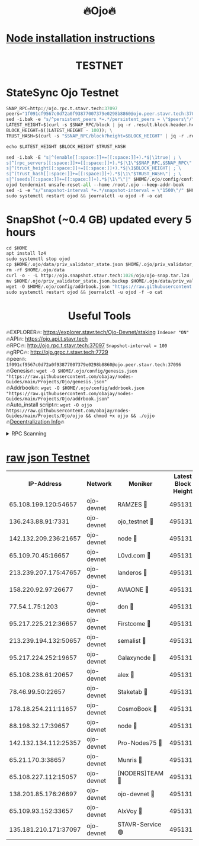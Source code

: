 <h1 align="center"> 🔥Ojo🔥</h1>

[Node installation instructions](https://github.com/obajay/nodes-Guides/tree/main/Projects/Ojo)
=

<h1 align="center"> TESTNET</h1>

# StateSync Ojo Testnet
```python
SNAP_RPC=http://ojo.rpc.t.stavr.tech:37097
peers="1f091cf9567c0d72a0f93877007379e0298b8860@ojo.peer.stavr.tech:37096"
sed -i.bak -e "s/^persistent_peers *=.*/persistent_peers = \"$peers\"/" $HOME/.ojo/config/config.toml
LATEST_HEIGHT=$(curl -s $SNAP_RPC/block | jq -r .result.block.header.height); \
BLOCK_HEIGHT=$((LATEST_HEIGHT - 100)); \
TRUST_HASH=$(curl -s "$SNAP_RPC/block?height=$BLOCK_HEIGHT" | jq -r .result.block_id.hash)

echo $LATEST_HEIGHT $BLOCK_HEIGHT $TRUST_HASH

sed -i.bak -E "s|^(enable[[:space:]]+=[[:space:]]+).*$|\1true| ; \
s|^(rpc_servers[[:space:]]+=[[:space:]]+).*$|\1\"$SNAP_RPC,$SNAP_RPC\"| ; \
s|^(trust_height[[:space:]]+=[[:space:]]+).*$|\1$BLOCK_HEIGHT| ; \
s|^(trust_hash[[:space:]]+=[[:space:]]+).*$|\1\"$TRUST_HASH\"| ; \
s|^(seeds[[:space:]]+=[[:space:]]+).*$|\1\"\"|" $HOME/.ojo/config/config.toml
ojod tendermint unsafe-reset-all --home /root/.ojo --keep-addr-book
sed -i -e "s/^snapshot-interval *=.*/snapshot-interval = \"1500\"/" $HOME/.ojo/config/app.toml
sudo systemctl restart ojod && journalctl -u ojod -f -o cat
```
# SnapShot (~0.4 GB) updated every 5 hours
```python
cd $HOME
apt install lz4
sudo systemctl stop ojod
cp $HOME/.ojo/data/priv_validator_state.json $HOME/.ojo/priv_validator_state.json.backup
rm -rf $HOME/.ojo/data
curl -o - -L http://ojo.snapshot.stavr.tech:1026/ojo/ojo-snap.tar.lz4 | lz4 -c -d - | tar -x -C $HOME/.ojo --strip-components 2
mv $HOME/.ojo/priv_validator_state.json.backup $HOME/.ojo/data/priv_validator_state.json
wget -O $HOME/.ojo/config/addrbook.json "https://raw.githubusercontent.com/obajay/nodes-Guides/main/Projects/Ojo/addrbook.json"
sudo systemctl restart ojod && journalctl -u ojod -f -o cat
```
 <h1 align="center"> Useful Tools</h1>

🔥EXPLORER🔥:        https://explorer.stavr.tech/Ojo-Devnet/staking        `Indexer "ON"` \
🔥API🔥:                     https://ojo.api.t.stavr.tech \
🔥RPC🔥:                    http://ojo.rpc.t.stavr.tech:37097              `Snapshot-interval = 100` \
🔥gRPC🔥:                  http://ojo.grpc.t.stavr.tech:7729 \
🔥peer🔥:                   `1f091cf9567c0d72a0f93877007379e0298b8860@ojo.peer.stavr.tech:37096` \
🔥Genesis🔥:    ```wget -O $HOME/.ojo/config/genesis.json "https://raw.githubusercontent.com/obajay/nodes-Guides/main/Projects/Ojo/genesis.json"``` \
🔥Addrbook🔥:    ```wget -O $HOME/.ojo/config/addrbook.json "https://raw.githubusercontent.com/obajay/nodes-Guides/main/Projects/Ojo/addrbook.json"``` \
🔥Auto_install script🔥: ```wget -O ojjo https://raw.githubusercontent.com/obajay/nodes-Guides/main/Projects/Ojo/ojjo && chmod +x ojjo && ./ojjo``` \
🔥[Decentralization Info](https://github.com/obajay/StateSync-snapshots/tree/main/Projects/Ojo/Decentralization)🔥



<details>
<summary>RPC Scanning</summary>

<h2 align="center"> We scan nodes in real time every 4 hours. And we provide the final result of RPC endpoints.
We cannot influence the operation of these nodes in any way. </h2>


```python
If Voting Power is higher than 0 --> then the Node is a validator of the network and may be subject to attack and be a potential threat to the chain.
```
```python
We marked such validators with a red symbol
```

</details>

[raw json Testnet](https://rpc-check.ojot.stavr.tech/ojot/rpc-ojot-result.json)
=


<table><tr><th>IP-Address</th><th>Network</th><th>Moniker</th><th>Latest Block Height</th><th>Earliest Block Height</th><th>Catching Up</th><th>Tx Index</th><th>Voting Power</th><th>Scan Time</th></tr><tr><td>65.108.199.120:54657</td><td>ojo-devnet</td><td>RAMZES 🔴</td><td>4951313</td><td>306156</td><td>False</td><td>on</td><td>15420</td><td>2024-01-13T23:24:51.591260352UTC</td></tr><tr><td>136.243.88.91:7331</td><td>ojo-devnet</td><td>ojo_testnet 🔴</td><td>4951314</td><td>308845</td><td>False</td><td>on</td><td>1000</td><td>2024-01-13T23:24:57.939220422UTC</td></tr><tr><td>142.132.209.236:21657</td><td>ojo-devnet</td><td>node 🔴</td><td>4951317</td><td>350001</td><td>False</td><td>on</td><td>1999</td><td>2024-01-13T23:25:15.563685271UTC</td></tr><tr><td>65.109.70.45:16657</td><td>ojo-devnet</td><td>L0vd.com 🔴</td><td>4951319</td><td>695918</td><td>False</td><td>off</td><td>998</td><td>2024-01-13T23:25:27.740691775UTC</td></tr><tr><td>213.239.207.175:47657</td><td>ojo-devnet</td><td>landeros 🔴</td><td>4951316</td><td>2714001</td><td>False</td><td>off</td><td>11083</td><td>2024-01-13T23:25:10.775998672UTC</td></tr><tr><td>158.220.92.97:26677</td><td>ojo-devnet</td><td>AVIAONE 🔴</td><td>4951316</td><td>2754001</td><td>False</td><td>on</td><td>19926</td><td>2024-01-13T23:25:08.469912039UTC</td></tr><tr><td>77.54.1.75:1203</td><td>ojo-devnet</td><td>don 🔴</td><td>4951318</td><td>2906401</td><td>False</td><td>on</td><td>10</td><td>2024-01-13T23:25:19.474501312UTC</td></tr><tr><td>95.217.225.212:36657</td><td>ojo-devnet</td><td>Firstcome 🔴</td><td>4951314</td><td>2985946</td><td>False</td><td>on</td><td>13566</td><td>2024-01-13T23:24:57.673679195UTC</td></tr><tr><td>213.239.194.132:50657</td><td>ojo-devnet</td><td>semalist 🔴</td><td>4951313</td><td>3223522</td><td>False</td><td>on</td><td>21037</td><td>2024-01-13T23:24:51.874570156UTC</td></tr><tr><td>95.217.224.252:19657</td><td>ojo-devnet</td><td>Galaxynode 🔴</td><td>4951319</td><td>3685492</td><td>False</td><td>on</td><td>11888</td><td>2024-01-13T23:25:24.507140225UTC</td></tr><tr><td>65.108.238.61:20657</td><td>ojo-devnet</td><td>alex 🔴</td><td>4951313</td><td>4158001</td><td>False</td><td>on</td><td>11359</td><td>2024-01-13T23:24:51.201637785UTC</td></tr><tr><td>78.46.99.50:22657</td><td>ojo-devnet</td><td>Staketab 🔴</td><td>4951319</td><td>4254801</td><td>False</td><td>on</td><td>1276</td><td>2024-01-13T23:25:28.053929884UTC</td></tr><tr><td>178.18.254.211:11657</td><td>ojo-devnet</td><td>CosmoBook 🔴</td><td>4951318</td><td>4392001</td><td>False</td><td>off</td><td>1057</td><td>2024-01-13T23:25:17.912735373UTC</td></tr><tr><td>88.198.32.17:39657</td><td>ojo-devnet</td><td>node 🔴</td><td>4951318</td><td>4710001</td><td>False</td><td>on</td><td>85481</td><td>2024-01-13T23:25:19.742238205UTC</td></tr><tr><td>142.132.134.112:25357</td><td>ojo-devnet</td><td>Pro-Nodes75 🔴</td><td>4951314</td><td>4851313</td><td>False</td><td>on</td><td>24651</td><td>2024-01-13T23:24:54.816755750UTC</td></tr><tr><td>65.21.170.3:38657</td><td>ojo-devnet</td><td>Munris 🔴</td><td>4951314</td><td>4851314</td><td>False</td><td>off</td><td>20123</td><td>2024-01-13T23:24:57.286235393UTC</td></tr><tr><td>65.108.227.112:15057</td><td>ojo-devnet</td><td>[NODERS]TEAM 🔴</td><td>4951319</td><td>4851319</td><td>False</td><td>off</td><td>9999</td><td>2024-01-13T23:25:24.865565211UTC</td></tr><tr><td>138.201.85.176:26697</td><td>ojo-devnet</td><td>ojo-devnet 🔴</td><td>4951319</td><td>4851319</td><td>False</td><td>on</td><td>1000024000</td><td>2024-01-13T23:25:27.286753823UTC</td></tr><tr><td>65.109.93.152:33657</td><td>ojo-devnet</td><td>AlxVoy 🔴</td><td>4951317</td><td>4943001</td><td>False</td><td>on</td><td>4491415</td><td>2024-01-13T23:25:15.274872800UTC</td></tr><tr><td>135.181.210.171:37097</td><td>ojo-devnet</td><td>STAVR-Service 🟢</td><td>4951313</td><td>4950001</td><td>False</td><td>on</td><td>0</td><td>2024-01-13T23:24:52.511151806UTC</td></tr></table>
